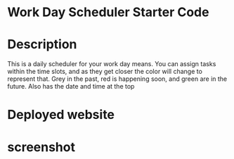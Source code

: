 # Work Day Scheduler Starter Code

# Description
This is a daily scheduler for your work day means. You can assign tasks within the time slots, and as they get closer the color will change to represent that. Grey in the past, red is happening soon, and green are in the future. Also has the date and time at the top

# Deployed website

# screenshot
